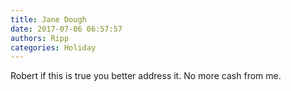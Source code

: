 ```yaml
---
title: Jane Dough
date: 2017-07-06 06:57:57
authors: Ripp
categories: Holiday
---
```


 Robert if this is true you better address it. No more cash from me.